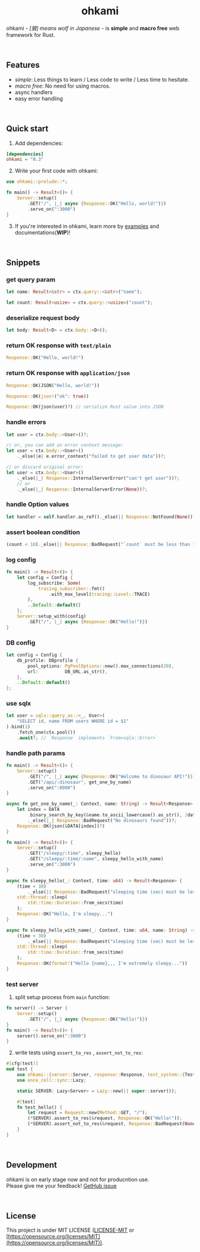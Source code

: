 <div align="center">
    <h1>ohkami</h1>
</div>

ohkami *- [狼] means wolf in Japanese -* is **simple** and **macro free** web framework for Rust.

<br/>

## Features
- *simple*: Less things to learn / Less code to write / Less time to hesitate.
- *macro free*: No need for using macros.
- async handlers
- easy error handling

<br/>

## Quick start
1. Add dependencies:

```toml
[dependencies]
ohkami = "0.3"
```

2. Write your first code with ohkami:

```rust
use ohkami::prelude::*;

fn main() -> Result<()> {
    Server::setup()
        .GET("/", |_| async {Response::OK("Hello, world!")})
        .serve_on(":3000")
}
```

3. If you're interested in ohkami, learn more by [examples](https://github.com/kana-rus/ohkami/tree/main/examples) and documentations(**WIP**)!

<br/>

## Snippets
### get query param
```rust
let name: Result<&str> = ctx.query::<&str>("name");
```
```rust
let count: Result<usize> = ctx.query::<usize>("count");
```
### deserialize request body
```rust
let body: Result<D> = ctx.body::<D>();
```
### return OK response with `text/plain`
```rust
Response::OK("Hello, world!")
```
### return OK response with `application/json`
```rust
Response::OK(JSON("Hello, world!"))
```
```rust
Response::OK(json!("ok": true))
```
```rust
Response::OK(json(user)?) // serialize Rust value into JSON
```
### handle errors
```rust
let user = ctx.body::<User>()?;

// or, you can add an error context message:
let user = ctx.body::<User>()
    ._else(|e| e.error_context("failed to get user data"))?;

// or discard original error:
let user = ctx.body::<User>()
    ._else(|_| Response::InternalServerError("can't get user"))?;
    // or
    ._else(|_| Response::InternalServerError(None))?;
```
### handle Option values
```rust
let handler = self.handler.as_ref()._else(|| Response::NotFound(None))?;
```
### assert boolean condition
```rust
(count < 10)._else(|| Response::BadRequest("`count` must be less than 10" /* or `None` */))
```
### log config
```rust
fn main() -> Result<()> {
    let config = Config {
        log_subscribe: Some(
            tracing_subscriber::fmt()
                .with_max_level(tracing::Level::TRACE)
        ),
        ..Default::default()
    };
    Server::setup_with(config)
        .GET("/", |_| async {Response::OK("Hello!")})
}
```
### DB config
```rust
let config = Config {
    db_profile: DBprofile {
        pool_options: PgPoolOptions::new().max_connections(20),
        url:          DB_URL.as_str(),
    },
    ..Default::default()
};
```
### use sqlx
```rust
let user = sqlx::query_as::<_, User>(
    "SELECT id, name FROM users WHERE id = $1"
).bind(1)
    .fetch_one(ctx.pool())
    .await?; // `Response` implements `From<sqlx::Error>`
```
### handle path params
```rust
fn main() -> Result<()> {
    Server::setup()
        .GET("/", |_| async {Response::OK("Welcome to dinosaur API!")})
        .GET("/api/:dinosaur", get_one_by_name)
        .serve_on(":8000")
}

async fn get_one_by_name(_: Context, name: String) -> Result<Response> {
    let index = DATA
        .binary_search_by_key(&name.to_ascii_lowercase().as_str(), |data| &data.name)
        ._else(|_| Response::BadRequest("No dinosaurs found"))?;
    Response::OK(json(&DATA[index])?)
}
```
```rust
fn main() -> Result<()> {
    Server::setup()
        .GET("/sleepy/:time", sleepy_hello)
        .GET("/sleepy/:time/:name", sleepy_hello_with_name)
        .serve_on(":3000")
}

async fn sleepy_hello(_: Context, time: u64) -> Result<Response> {
    (time < 30)
        ._else(|| Response::BadRequest("sleeping time (sec) must be less than 30."))?;
    std::thread::sleep(
        std::time::Duration::from_secs(time)
    );
    Response::OK("Hello, I'm sleepy...")
}

async fn sleepy_hello_with_name(_: Context, time: u64, name: String) -> Result<Response> {
    (time < 30)
        ._else(|| Response::BadRequest("sleeping time (sec) must be less than 30."))?;
    std::thread::sleep(
        std::time::Duration::from_secs(time)
    );
    Response::OK(format!("Hello {name},,, I'm extremely sleepy..."))
}
```
### test server
1. split setup process from `main` function:
```rust
fn server() -> Server {
    Server::setup()
        .GET("/", |_| async {Response::OK("Hello!")})
}
fn main() -> Result<()> {
    server().serve_on(":3000")
}
```
2. write tests using `assert_to_res` , `assert_not_to_res`:
```rust
#[cfg(test)]
mod test {
    use ohkami::{server::Server, response::Response, test_system::{Test, Request, Method}};
    use once_cell::sync::Lazy;

    static SERVER: Lazy<Server> = Lazy::new(|| super::server());

    #[test]
    fn test_hello() {
        let request = Request::new(Method::GET, "/");
        (*SERVER).assert_to_res(&request, Response::OK("Hello!"));
        (*SERVER).assert_not_to_res(&request, Response::BadRequest(None));
    }
}
```

<br/>

## Development
ohkami is on early stage now and not for producntion use.\
Please give me your feedback! [GetHub issue](https://github.com/kana-rus/ohkami/issues)

<br/>

## License
This project is under MIT LICENSE ([LICENSE-MIT](https://github.com/kana-rus/ohkami/blob/main/LICENSE-MIT) or [https://opensource.org/licenses/MIT](https://opensource.org/licenses/MIT)).
